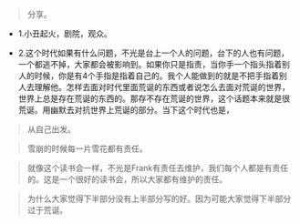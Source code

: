 >分享。

- 1.小丑起火，剧院，观众。

- 2.这个时代如果有什么问题，不光是台上一个人的问题，台下的人也有问题，一个都逃不掉，大家都会被影响到。如果你只是指责，当你手一个指头指着别人的时候，你是有4个手指是指着自己的。我个人能做到的就是不把手指着别人去理解他。怎样去面对时代里面荒诞的东西或者说怎么去面对荒诞的世界，世界上总是存在荒诞的东西的。那存不存在荒诞的世界，这个话题本来就是很荒诞。用幽默去对抗世界上荒诞的部分。当下这个时代也是，

>从自己出发。

>雪崩的时候每一片雪花都有责任。

>就像这个读书会一样，不光是Frank有责任去维护，我们每个人都是有责任的。这是一个很好的读书会，所以大家都有维护的责任。

>为什么大家觉得下半部分没有上半部分写的好。因为可能大家觉得下半部分过于荒诞。
